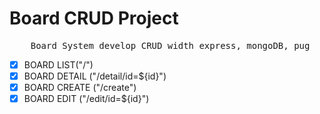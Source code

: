 # Board CRUD Project

<pre>
    Board System develop CRUD width express, mongoDB, pug
</pre>

- [x] BOARD LIST("/")
- [x] BOARD DETAIL ("/detail/id=${id}")
- [x] BOARD CREATE ("/create")
- [x] BOARD EDIT ("/edit/id=${id}")
